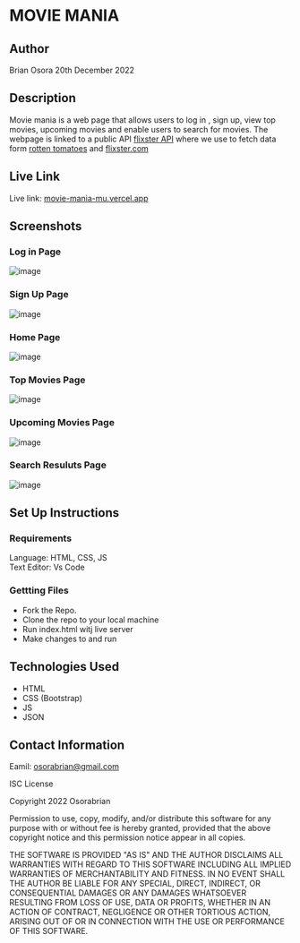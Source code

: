 # MOVIE MANIA

## Author
Brian Osora  20th December 2022

## Description
Movie mania is a web page that allows users to log in , sign up, view top movies, upcoming movies and enable users to search for movies. The webpage is linked to a public API <a href="https://rapidapi.com/apidojo/api/flixster">flixster API</a> where we use to fetch data form <a href="https://www.rottentomatoes.com/">rotten tomatoes</a> and <a href="https://flixster.com/">flixster.com</a>

## Live Link
Live link: [movie-mania-mu.vercel.app](https://movie-mania-mu.vercel.app/)

## Screenshots
### Log in Page
![image](https://user-images.githubusercontent.com/83941341/208641416-9bafd717-0d29-4b25-bd2e-dbae448fced5.png)

### Sign Up Page
![image](https://user-images.githubusercontent.com/83941341/208641534-582e39af-642e-4463-8239-51390213bf48.png)

### Home Page
![image](https://user-images.githubusercontent.com/83941341/208641300-eb1b7e0c-6ac6-4413-a13d-c83fc208c5ea.png)

### Top Movies Page
![image](https://user-images.githubusercontent.com/83941341/208639563-01a9de81-7c27-4a6e-b9b1-97d8a6a7b4c9.png)
### Upcoming Movies Page
![image](https://user-images.githubusercontent.com/83941341/208640794-8465bde2-9ef3-4fe1-b8cb-e56d514a18cf.png)
### Search Resuluts Page
![image](https://user-images.githubusercontent.com/83941341/208641186-f02a371f-b52d-48e7-8cc9-8185120b803d.png)



## Set Up Instructions
### Requirements
Language: HTML, CSS, JS  
Text Editor: Vs Code

### Gettting Files
- Fork the Repo.
- Clone the repo to your local machine
- Run index.html witj live server
- Make changes to and run 







## Technologies Used
- HTML
- CSS (Bootstrap)
- JS
- JSON

## Contact Information
Eamil: osorabrian@gmail.com

ISC License

Copyright 2022 Osorabrian

Permission to use, copy, modify, and/or distribute this software for any purpose with or without fee is hereby granted, provided that the above copyright notice and this permission notice appear in all copies.

THE SOFTWARE IS PROVIDED "AS IS" AND THE AUTHOR DISCLAIMS ALL WARRANTIES WITH REGARD TO THIS SOFTWARE INCLUDING ALL IMPLIED WARRANTIES OF MERCHANTABILITY AND FITNESS. IN NO EVENT SHALL THE AUTHOR BE LIABLE FOR ANY SPECIAL, DIRECT, INDIRECT, OR CONSEQUENTIAL DAMAGES OR ANY DAMAGES WHATSOEVER RESULTING FROM LOSS OF USE, DATA OR PROFITS, WHETHER IN AN ACTION OF CONTRACT, NEGLIGENCE OR OTHER TORTIOUS ACTION, ARISING OUT OF OR IN CONNECTION WITH THE USE OR PERFORMANCE OF THIS SOFTWARE.
